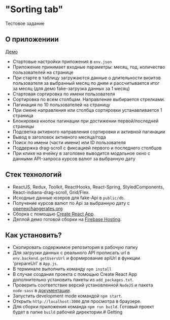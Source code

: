 # "Sorting tab"

Тестовое задание

## О приложениии

[Демо](https://sorting-tab.web.app)

* Стартовые настройки приложения в `env.json`
* Приложение принимает входные параметры: месяц, год, количество пользователей на странице
* При старте в таблицу загружаются данные о длительности визитов пользователя за выбранный месяц по дням и рассчитывается итог за месяц (для демо fake-загрузка данных за 1 месяц)
* Стартовая сортировка по имени пользователя
* Сортировка по всем столбцам. Направление выбирается стрелками.
* Пагинация по 10 пользователей на страницу
* При смене направления или столбца сортировки устанавливается 1 страница
* Блокировка кнопок пагинации при достижении первой/последней страницы
* Подсветка активного направления сортировки и активной пагинации
* Вывод в заголовок активного месяца/года
* Поиск по имени (части имени) или ID пользователя
* Поддержка drag-scroll с фиксацией первого и последнего столбцов
* При клике на ячейку в заголовке выводится модальное окно с данными API-запроса курсов валют за выбранную дату

## Стек технологий

* ReactJS, Redux, Toolkit, ReactHooks, React-Spring, StyledComponents, React-indiana-drag-scroll, Grid/Flex.
* Исходные данные юзеров для fake-Api в `public/db`.
* Получение курсов валют по Api за выбранную дату c [openexchangerates.org](https://openexchangerates.org)
* Сборка с помощью [Create React App](https://github.com/facebook/create-react-app).
* Деплой демо готовой сборки на [Firebase Hosting](https://firebase.google.com).

## Как установить?

* Скопировать содержимое репозитория в рабочую папку
* Для загрузки данных с реального API прописать url в `env.backend.getUsersUrl` и формирование apiUrl в функции 'prepareUrl' в `App.js`.
* В терминале выполнить команду `npm install`
* В случае создания проекта с помощью Create React App дополнительно установить пакеты из `add_packages.txt`.
* Проверить соответствие версий установленной `NodeJS` и пакета `node-sass` в [документации](https://www.npmjs.com/package/node-sass).
* Запустить development mode командой `npm start`.
* Открыть `http://localhost:3000` для просмотра в браузере.
* Для сборки приложения команда `npm run build`. Готовый проект будет в папке `build` рабочей директории.# Getting
